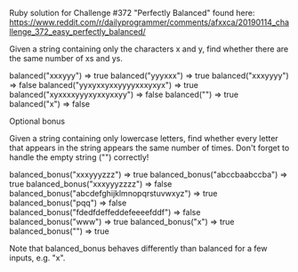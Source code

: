 Ruby solution for Challenge #372 "Perfectly Balanced" found here:
https://www.reddit.com/r/dailyprogrammer/comments/afxxca/20190114_challenge_372_easy_perfectly_balanced/ 

Given a string containing only the characters x and y, find whether there are the same number of xs and ys.

balanced("xxxyyy") => true
balanced("yyyxxx") => true
balanced("xxxyyyy") => false
balanced("yyxyxxyxxyyyyxxxyxyx") => true
balanced("xyxxxxyyyxyxxyxxyy") => false
balanced("") => true
balanced("x") => false

Optional bonus

Given a string containing only lowercase letters, find whether every letter that appears in the string appears the same number of times. Don't forget to handle the empty string ("") correctly!

balanced_bonus("xxxyyyzzz") => true
balanced_bonus("abccbaabccba") => true
balanced_bonus("xxxyyyzzzz") => false
balanced_bonus("abcdefghijklmnopqrstuvwxyz") => true
balanced_bonus("pqq") => false
balanced_bonus("fdedfdeffeddefeeeefddf") => false
balanced_bonus("www") => true
balanced_bonus("x") => true
balanced_bonus("") => true

Note that balanced_bonus behaves differently than balanced for a few inputs, e.g. "x".
